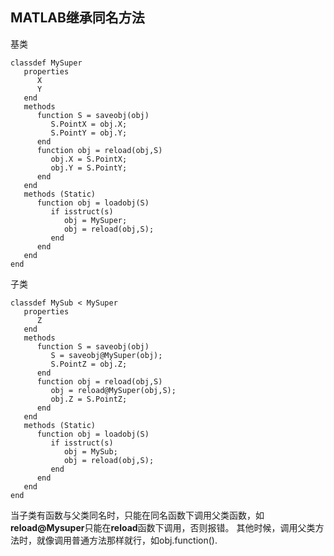 ## MATLAB继承同名方法

基类

    classdef MySuper
       properties
          X
          Y
       end
       methods
          function S = saveobj(obj)
             S.PointX = obj.X;
             S.PointY = obj.Y;
          end
          function obj = reload(obj,S)
             obj.X = S.PointX;
             obj.Y = S.PointY;
          end
       end
       methods (Static)
          function obj = loadobj(S)
             if isstruct(s)
                obj = MySuper;
                obj = reload(obj,S);
             end
          end
       end
    end

子类

    classdef MySub < MySuper
       properties
          Z
       end
       methods
          function S = saveobj(obj)
             S = saveobj@MySuper(obj);
             S.PointZ = obj.Z;
          end
          function obj = reload(obj,S)
             obj = reload@MySuper(obj,S);
             obj.Z = S.PointZ;
          end
       end
       methods (Static)
          function obj = loadobj(S)
             if isstruct(s)
                obj = MySub;
                obj = reload(obj,S);
             end
          end
       end
    end
当子类有函数与父类同名时，只能在同名函数下调用父类函数，如**reload@Mysuper**只能在**reload**函数下调用，否则报错。
其他时候，调用父类方法时，就像调用普通方法那样就行，如obj.function().